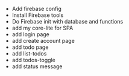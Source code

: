 - Add firebase config
- Install Firebase tools
- Do Firebase init with database and functions
- add my core-lite for SPA
- add login page
- add create account page
- add todo page
- add list-todos
- add todos-toggle
- add status message
